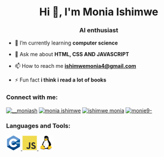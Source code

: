 <h1 align="center">Hi 👋, I'm Monia Ishimwe</h1>
<h3 align="center">AI enthusiast </h3>

- 🌱 I’m currently learning **computer science**

- 💬 Ask me about **HTML, CSS AND JAVASCRIPT**

- 📫 How to reach me **ishimwemonia4@gmail.com**

- ⚡ Fun fact **i think i read a lot of books**

<h3 align="left">Connect with me:</h3>
<p align="left">
<a href="https://twitter.com/__moniash" target="blank"><img align="center" src="https://raw.githubusercontent.com/rahuldkjain/github-profile-readme-generator/master/src/images/icons/Social/twitter.svg" alt="__moniash" height="30" width="40" /></a>
<a href="https://linkedin.com/in/monia ishimwe" target="blank"><img align="center" src="https://raw.githubusercontent.com/rahuldkjain/github-profile-readme-generator/master/src/images/icons/Social/linked-in-alt.svg" alt="monia ishimwe" height="30" width="40" /></a>
<a href="https://fb.com/ishimwe monia" target="blank"><img align="center" src="https://raw.githubusercontent.com/rahuldkjain/github-profile-readme-generator/master/src/images/icons/Social/facebook.svg" alt="ishimwe monia" height="30" width="40" /></a>
<a href="https://instagram.com/monie9-" target="blank"><img align="center" src="https://raw.githubusercontent.com/rahuldkjain/github-profile-readme-generator/master/src/images/icons/Social/instagram.svg" alt="monie9-" height="30" width="40" /></a>
</p>

<h3 align="left">Languages and Tools:</h3>
  </a> <a href="https://www.cprogramming.com/" target="_blank" rel="noreferrer"> <img src="https://raw.githubusercontent.com/devicons/devicon/master/icons/cplusplus/cplusplus-original.svg" alt="cplusplus" width="40" height="40"/> </a> <a href="https://www.w3schools.com/cs/" target="_blank" rel="noreferrer"> </a> <a href="https://www.w3schools.com/css/" target="_blank" rel="noreferrer"> <img src="https://raw.githubusercontent.com/devicons/devicon/master/icons/javascript/javascript-original.svg" alt="javascript" width="40" height="40"/> </a> <a href="https://www.linux.org/" target="_blank" rel="noreferrer"> <img src="https://raw.githubusercontent.com/devicons/devicon/master/icons/linux/linux-original.svg" alt="linux" width="40" height="40"/> </a> <a href="https://www.microsoft.com/en-us/sql-server" target="_blank" rel="noreferrer"></a> </p>
